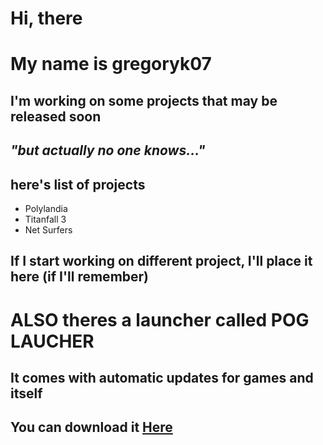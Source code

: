# Hi, there
# My name is gregoryk07
## I'm working on some projects that may be released soon
## *"but actually no one knows..."*
## here's list of projects
- Polylandia
- Titanfall 3
- Net Surfers
## If I start working on different project, I'll place it here (if I'll remember)
# ALSO theres a launcher called POG LAUCHER
## It comes with automatic updates for games and itself
## You can download it [Here](https://github.com/gregoryk07/POGLauncher/releases/tag/POGLauncher)
